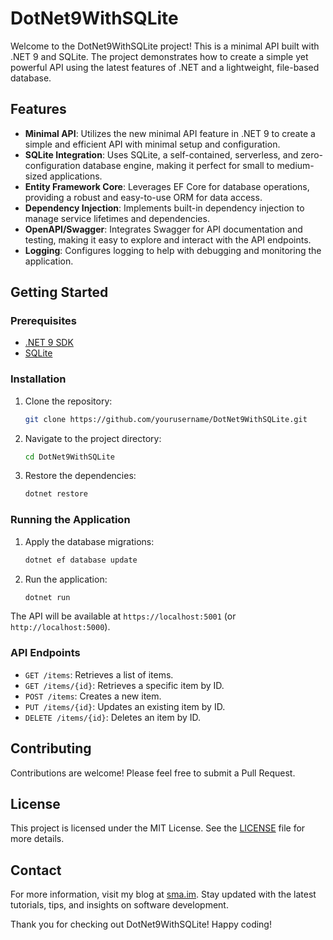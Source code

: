 # DotNet9WithSQLite

Welcome to the DotNet9WithSQLite project! This is a minimal API built with .NET 9 and SQLite. The project demonstrates how to create a simple yet powerful API using the latest features of .NET and a lightweight, file-based database.

## Features

- **Minimal API**: Utilizes the new minimal API feature in .NET 9 to create a simple and efficient API with minimal setup and configuration.
- **SQLite Integration**: Uses SQLite, a self-contained, serverless, and zero-configuration database engine, making it perfect for small to medium-sized applications.
- **Entity Framework Core**: Leverages EF Core for database operations, providing a robust and easy-to-use ORM for data access.
- **Dependency Injection**: Implements built-in dependency injection to manage service lifetimes and dependencies.
- **OpenAPI/Swagger**: Integrates Swagger for API documentation and testing, making it easy to explore and interact with the API endpoints.
- **Logging**: Configures logging to help with debugging and monitoring the application.

## Getting Started

### Prerequisites

- [.NET 9 SDK](https://dotnet.microsoft.com/download/dotnet/9.0)
- [SQLite](https://www.sqlite.org/download.html)

### Installation

1. Clone the repository:
   ```sh
   git clone https://github.com/yourusername/DotNet9WithSQLite.git
   ```
2. Navigate to the project directory:
   ```sh
   cd DotNet9WithSQLite
   ```
3. Restore the dependencies:
   ```sh
   dotnet restore
   ```

### Running the Application

1. Apply the database migrations:
   ```sh
   dotnet ef database update
   ```
2. Run the application:
   ```sh
   dotnet run
   ```

The API will be available at `https://localhost:5001` (or `http://localhost:5000`).

### API Endpoints

- `GET /items`: Retrieves a list of items.
- `GET /items/{id}`: Retrieves a specific item by ID.
- `POST /items`: Creates a new item.
- `PUT /items/{id}`: Updates an existing item by ID.
- `DELETE /items/{id}`: Deletes an item by ID.

## Contributing

Contributions are welcome! Please feel free to submit a Pull Request.

## License

This project is licensed under the MIT License. See the [LICENSE](LICENSE) file for more details.

## Contact

For more information, visit my blog at [sma.im](https://sma.im). Stay updated with the latest tutorials, tips, and insights on software development.

Thank you for checking out DotNet9WithSQLite! Happy coding!
